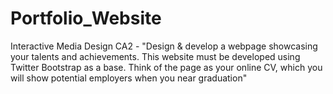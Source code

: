 Portfolio_Website
=================

Interactive Media Design CA2 - "Design &amp; develop a webpage showcasing your talents and achievements. This website must be developed using Twitter Bootstrap as a base. Think of the page as your online CV, which you will show potential employers when you near graduation"
